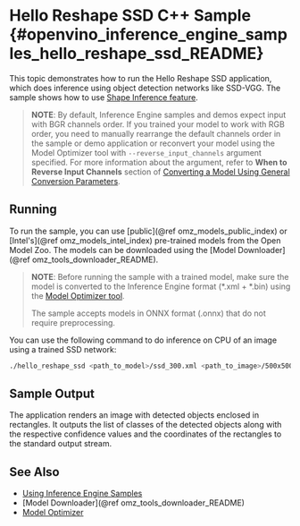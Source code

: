 # Hello Reshape SSD C++ Sample {#openvino_inference_engine_samples_hello_reshape_ssd_README}

This topic demonstrates how to run the Hello Reshape SSD application, which does inference using object detection
networks like SSD-VGG. The sample shows how to use [Shape Inference feature](../../../docs/IE_DG/ShapeInference.md).

> **NOTE**: By default, Inference Engine samples and demos expect input with BGR channels order. If you trained your model to work with RGB order, you need to manually rearrange the default channels order in the sample or demo application or reconvert your model using the Model Optimizer tool with `--reverse_input_channels` argument specified. For more information about the argument, refer to **When to Reverse Input Channels** section of [Converting a Model Using General Conversion Parameters](../../../docs/MO_DG/prepare_model/convert_model/Converting_Model_General.md).

## Running

To run the sample, you can use [public](@ref omz_models_public_index) or [Intel's](@ref omz_models_intel_index) pre-trained models from the Open Model Zoo. The models can be downloaded using the [Model Downloader](@ref omz_tools_downloader_README).

> **NOTE**: Before running the sample with a trained model, make sure the model is converted to the Inference Engine format (\*.xml + \*.bin) using the [Model Optimizer tool](../../../docs/MO_DG/Deep_Learning_Model_Optimizer_DevGuide.md).
>
> The sample accepts models in ONNX format (.onnx) that do not require preprocessing.

You can use the following command to do inference on CPU of an image using a trained SSD network:
```sh
./hello_reshape_ssd <path_to_model>/ssd_300.xml <path_to_image>/500x500.bmp CPU 3
```

## Sample Output

The application renders an image with detected objects enclosed in rectangles. It outputs the list of classes
of the detected objects along with the respective confidence values and the coordinates of the
rectangles to the standard output stream.

## See Also
* [Using Inference Engine Samples](../../../docs/IE_DG/Samples_Overview.md)
* [Model Downloader](@ref omz_tools_downloader_README)
* [Model Optimizer](../../../docs/MO_DG/Deep_Learning_Model_Optimizer_DevGuide.md)
